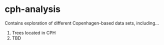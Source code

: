 # cph-analysis


Contains exploration of different Copenhagen-based data sets, including...
1. Trees located in CPH
2. TBD
